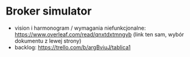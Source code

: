 # Broker simulator
- vision i harmonogram / wymagania niefunkcjonalne: https://www.overleaf.com/read/qnxtdxtmngyb (link ten sam, wybór dokumentu z lewej strony)
- backlog: https://trello.com/b/argBviuJ/tablica1
